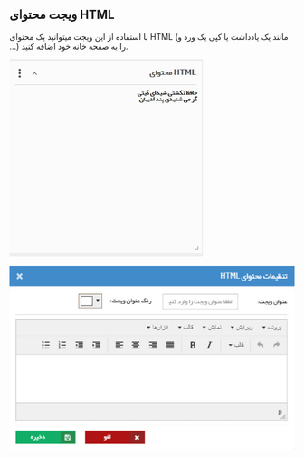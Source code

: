 ﻿## ویجت محتوای HTML 

با استفاده از این ویجت میتوانید یک محتوای HTML (مانند یک یادداشت یا کپی یک ورد و ...) را به صفحه خانه خود اضافه کنید.

![](Htmlcontent.jpg)

![](HtmlContent1.jpg)

